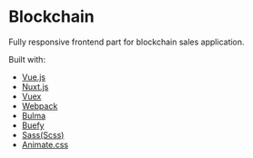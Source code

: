 # Blockchain

Fully responsive frontend part for blockchain sales application.

Built with:

* [Vue.js](https://vuejs.org/)
* [Nuxt.js](https://nuxtjs.org/)
* [Vuex](https://vuex.vuejs.org/)
* [Webpack](https://webpack.js.org/)
* [Bulma](https://bulma.io/)
* [Buefy](https://buefy.github.io/)
* [Sass(Scss)](https://sass-lang.com/)
* [Animate.css](https://daneden.github.io/animate.css/)
